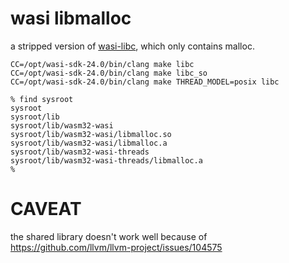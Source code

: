# wasi libmalloc

a stripped version of [wasi-libc], which only contains malloc.

[wasi-libc]: https://github.com/WebAssembly/wasi-libc

```shell
CC=/opt/wasi-sdk-24.0/bin/clang make libc
CC=/opt/wasi-sdk-24.0/bin/clang make libc_so
CC=/opt/wasi-sdk-24.0/bin/clang make THREAD_MODEL=posix libc
```

```shell
% find sysroot
sysroot
sysroot/lib
sysroot/lib/wasm32-wasi
sysroot/lib/wasm32-wasi/libmalloc.so
sysroot/lib/wasm32-wasi/libmalloc.a
sysroot/lib/wasm32-wasi-threads
sysroot/lib/wasm32-wasi-threads/libmalloc.a
%
```

# CAVEAT

the shared library doesn't work well
because of https://github.com/llvm/llvm-project/issues/104575

